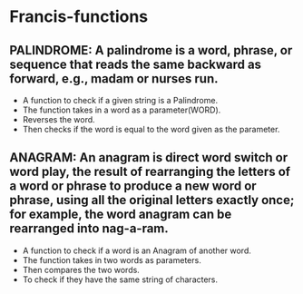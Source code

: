 # Francis-functions

## PALINDROME: A palindrome is a word, phrase, or sequence that reads the same backward as forward, e.g., madam or nurses run.
- A function to check if a given string is a Palindrome.
- The function takes in a word as a parameter(WORD).
- Reverses the word.
- Then checks if the word is equal to the word given as the parameter.

## ANAGRAM: An anagram is direct word switch or word play, the result of rearranging the letters of a word or phrase to produce a new word or phrase, using all the original letters exactly once; for example, the word anagram can be rearranged into nag-a-ram.
- A function to check if a word is an Anagram of another word.
- The function takes in two words as parameters.
- Then compares the two words.
- To check if they have the same string of characters.
